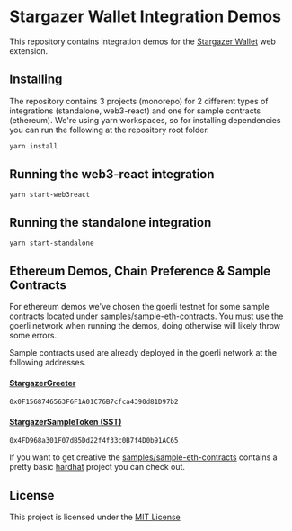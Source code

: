 # Stargazer Wallet Integration Demos

This repository contains integration demos for the [Stargazer Wallet](https://chrome.google.com/webstore/detail/stargazer-wallet/pgiaagfkgcbnmiiolekcfmljdagdhlcm) web extension.

## Installing

The repository contains 3 projects (monorepo) for 2 different types of integrations (standalone, web3-react) and one for sample contracts (ethereum). We're using yarn workspaces, so for installing dependencies you can run the following at the repository root folder.

```bash
yarn install
```

## Running the web3-react integration

```
yarn start-web3react
```

## Running the standalone integration

```
yarn start-standalone
```

## Ethereum Demos, Chain Preference & Sample Contracts

For ethereum demos we've chosen the goerli testnet for some sample contracts located under [samples/sample-eth-contracts](./samples/sample-eth-contracts). You must use the goerli network when running the demos, doing otherwise will likely throw some errors.

Sample contracts used are already deployed in the goerli network at the following addresses.

#### [StargazerGreeter](https://goerli.etherscan.io/address/0x0F1568746563F6F1A01C76B7cfca4390d81D97b2#code)

```
0x0F1568746563F6F1A01C76B7cfca4390d81D97b2
```

#### [StargazerSampleToken (SST)](https://goerli.etherscan.io/address/0x4FD968a301F07dB5Dd22f4f33c0B7f4D0b91AC65)

```
0x4FD968a301F07dB5Dd22f4f33c0B7f4D0b91AC65
```

If you want to get creative the [samples/sample-eth-contracts](./samples/sample-eth-contracts) contains a pretty basic [hardhat](https://hardhat.org/) project you can check out.

## License

This project is licensed under the [MIT License](./LICENSE)
